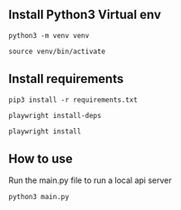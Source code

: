 
## Install Python3 Virtual env

    python3 -m venv venv

    source venv/bin/activate

## Install requirements

    pip3 install -r requirements.txt

    playwright install-deps

    playwright install

## How to use
Run the main.py file to run a local api server

    python3 main.py
    
